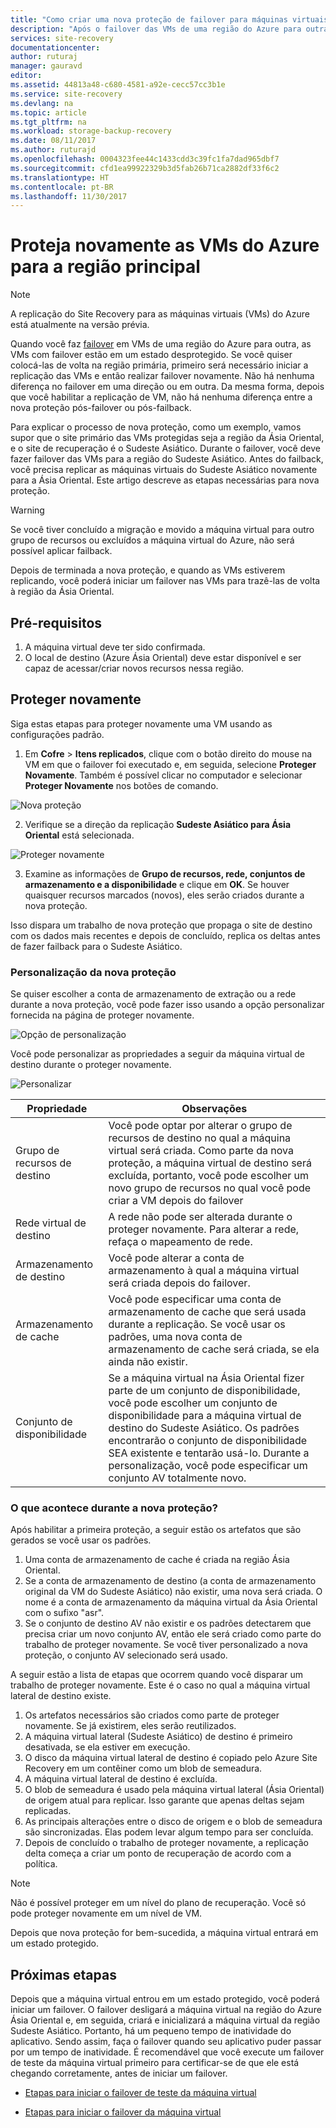 ```yaml
---
title: "Como criar uma nova proteção de failover para máquinas virtuais do Azure para a região primária do Azure | Microsoft Docs"
description: "Após o failover das VMs de uma região do Azure para outra, você pode usar o Azure Site Recovery para proteger as máquinas na direção inversa. Aprenda as etapas para criar uma nova proteção antes de realizar um failback novamente."
services: site-recovery
documentationcenter: 
author: ruturaj
manager: gauravd
editor: 
ms.assetid: 44813a48-c680-4581-a92e-cecc57cc3b1e
ms.service: site-recovery
ms.devlang: na
ms.topic: article
ms.tgt_pltfrm: na
ms.workload: storage-backup-recovery
ms.date: 08/11/2017
ms.author: ruturajd
ms.openlocfilehash: 0004323fee44c1433cdd3c39fc1fa7dad965dbf7
ms.sourcegitcommit: cfd1ea99922329b3d5fab26b71ca2882df33f6c2
ms.translationtype: HT
ms.contentlocale: pt-BR
ms.lasthandoff: 11/30/2017
---
```

# <a name="reprotect-azure-vms-back-to-the-primary-region"></a>Proteja novamente as VMs do Azure para a região principal



>[!NOTE]
>
> A replicação do Site Recovery para as máquinas virtuais (VMs) do Azure está atualmente na versão prévia.


Quando você faz [failover](../site-recovery-failover.md) em VMs de uma região do Azure para outra, as VMs com failover estão em um estado desprotegido. Se você quiser colocá-las de volta na região primária, primeiro será necessário iniciar a replicação das VMs e então realizar failover novamente. Não há nenhuma diferença no failover em uma direção ou em outra. Da mesma forma, depois que você habilitar a replicação de VM, não há nenhuma diferença entre a nova proteção pós-failover ou pós-failback.

Para explicar o processo de nova proteção, como um exemplo, vamos supor que o site primário das VMs protegidas seja a região da Ásia Oriental, e o site de recuperação é o Sudeste Asiático. Durante o failover, você deve fazer failover das VMs para a região do Sudeste Asiático. Antes do failback, você precisa replicar as máquinas virtuais do Sudeste Asiático novamente para a Ásia Oriental. Este artigo descreve as etapas necessárias para nova proteção.

> [!WARNING]
> Se você tiver concluído a migração e movido a máquina virtual para outro grupo de recursos ou excluídos a máquina virtual do Azure, não será possível aplicar failback.

Depois de terminada a nova proteção, e quando as VMs estiverem replicando, você poderá iniciar um failover nas VMs para trazê-las de volta à região da Ásia Oriental.

## <a name="prerequisites"></a>Pré-requisitos
1. A máquina virtual deve ter sido confirmada.
2. O local de destino (Azure Ásia Oriental) deve estar disponível e ser capaz de acessar/criar novos recursos nessa região.

## <a name="reprotect"></a>Proteger novamente

Siga estas etapas para proteger novamente uma VM usando as configurações padrão.

1. Em **Cofre** > **Itens replicados**, clique com o botão direito do mouse na VM em que o failover foi executado e, em seguida, selecione **Proteger Novamente**. Também é possível clicar no computador e selecionar **Proteger Novamente** nos botões de comando.

  ![Nova proteção](./media/site-recovery-how-to-reprotect-azure-to-azure/reprotect.png)

2. Verifique se a direção da replicação **Sudeste Asiático para Ásia Oriental** está selecionada.

  ![Proteger novamente](./media/site-recovery-how-to-reprotect-azure-to-azure/reprotectblade.png)

3. Examine as informações de **Grupo de recursos, rede, conjuntos de armazenamento e a disponibilidade** e clique em **OK**. Se houver quaisquer recursos marcados (novos), eles serão criados durante a nova proteção.

Isso dispara um trabalho de nova proteção que propaga o site de destino com os dados mais recentes e depois de concluído, replica os deltas antes de fazer failback para o Sudeste Asiático.

### <a name="reprotect-customization"></a>Personalização da nova proteção
Se quiser escolher a conta de armazenamento de extração ou a rede durante a nova proteção, você pode fazer isso usando a opção personalizar fornecida na página de proteger novamente.

![Opção de personalização](./media/site-recovery-how-to-reprotect-azure-to-azure/customize.png)

Você pode personalizar as propriedades a seguir da máquina virtual de destino durante o proteger novamente.

![Personalizar](./media/site-recovery-how-to-reprotect-azure-to-azure/customizeblade.png)

|Propriedade |Observações  |
|---------|---------|
|Grupo de recursos de destino     | Você pode optar por alterar o grupo de recursos de destino no qual a máquina virtual será criada. Como parte da nova proteção, a máquina virtual de destino será excluída, portanto, você pode escolher um novo grupo de recursos no qual você pode criar a VM depois do failover         |
|Rede virtual de destino     | A rede não pode ser alterada durante o proteger novamente. Para alterar a rede, refaça o mapeamento de rede.         |
|Armazenamento de destino     | Você pode alterar a conta de armazenamento à qual a máquina virtual será criada depois do failover.         |
|Armazenamento de cache     | Você pode especificar uma conta de armazenamento de cache que será usada durante a replicação. Se você usar os padrões, uma nova conta de armazenamento de cache será criada, se ela ainda não existir.         |
|Conjunto de disponibilidade     |Se a máquina virtual na Ásia Oriental fizer parte de um conjunto de disponibilidade, você pode escolher um conjunto de disponibilidade para a máquina virtual de destino do Sudeste Asiático. Os padrões encontrarão o conjunto de disponibilidade SEA existente e tentarão usá-lo. Durante a personalização, você pode especificar um conjunto AV totalmente novo.         |


### <a name="what-happens-during-reprotect"></a>O que acontece durante a nova proteção?

Após habilitar a primeira proteção, a seguir estão os artefatos que são gerados se você usar os padrões.
1. Uma conta de armazenamento de cache é criada na região Ásia Oriental.
2. Se a conta de armazenamento de destino (a conta de armazenamento original da VM do Sudeste Asiático) não existir, uma nova será criada. O nome é a conta de armazenamento da máquina virtual da Ásia Oriental com o sufixo "asr".
3. Se o conjunto de destino AV não existir e os padrões detectarem que precisa criar um novo conjunto AV, então ele será criado como parte do trabalho de proteger novamente. Se você tiver personalizado a nova proteção, o conjunto AV selecionado será usado.


A seguir estão a lista de etapas que ocorrem quando você disparar um trabalho de proteger novamente. Este é o caso no qual a máquina virtual lateral de destino existe.

1. Os artefatos necessários são criados como parte de proteger novamente. Se já existirem, eles serão reutilizados.
2. A máquina virtual lateral (Sudeste Asiático) de destino é primeiro desativada, se ela estiver em execução.
3. O disco da máquina virtual lateral de destino é copiado pelo Azure Site Recovery em um contêiner como um blob de semeadura.
4. A máquina virtual lateral de destino é excluída.
5. O blob de semeadura é usado pela máquina virtual lateral (Ásia Oriental) de origem atual para replicar. Isso garante que apenas deltas sejam replicadas.
6. As principais alterações entre o disco de origem e o blob de semeadura são sincronizadas. Elas podem levar algum tempo para ser concluída.
7. Depois de concluído o trabalho de proteger novamente, a replicação delta começa a criar um ponto de recuperação de acordo com a política.

> [!NOTE]
> Não é possível proteger em um nível do plano de recuperação. Você só pode proteger novamente em um nível de VM.

Depois que nova proteção for bem-sucedida, a máquina virtual entrará em um estado protegido.

## <a name="next-steps"></a>Próximas etapas

Depois que a máquina virtual entrou em um estado protegido, você poderá iniciar um failover. O failover desligará a máquina virtual na região do Azure Ásia Oriental e, em seguida, criará e inicializará a máquina virtual da região Sudeste Asiático. Portanto, há um pequeno tempo de inatividade do aplicativo. Sendo assim, faça o failover quando seu aplicativo puder passar por um tempo de inatividade. É recomendável que você execute um failover de teste da máquina virtual primeiro para certificar-se de que ele está chegando corretamente, antes de iniciar um failover.

-   [Etapas para iniciar o failover de teste da máquina virtual](../site-recovery-test-failover-to-azure.md)

-   [Etapas para iniciar o failover da máquina virtual](../site-recovery-failover.md)
